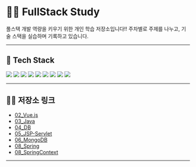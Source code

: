 # 👩‍💻 FullStack Study

풀스택 개발 역량을 키우기 위한 개인 학습 저장소입니다!!
주차별로 주제를 나누고, 기술 스택을 실습하며 기록하고 있습니다.

---

## 🧩 Tech Stack

<p>
  <img src="https://img.shields.io/badge/HTML5-E34F26?style=for-the-badge&logo=html5&logoColor=white"/>
  <img src="https://img.shields.io/badge/CSS3-1572B6?style=for-the-badge&logo=css3&logoColor=white"/>
  <img src="https://img.shields.io/badge/JavaScript-F7DF1E?style=for-the-badge&logo=javascript&logoColor=black"/>
  <img src="https://img.shields.io/badge/Bootstrap-7952B3?style=for-the-badge&logo=bootstrap&logoColor=white"/>
  <img src="https://img.shields.io/badge/Vue.js-4FC08D?style=for-the-badge&logo=vue.js&logoColor=white"/>
  <img src="https://img.shields.io/badge/Java-007396?style=for-the-badge&logo=java&logoColor=white"/>
  <img src="https://img.shields.io/badge/MySQL-4479A1?style=for-the-badge&logo=mysql&logoColor=white"/>
  <img src="https://img.shields.io/badge/MongoDB-47A248?style=for-the-badge&logo=mongodb&logoColor=white"/>
  <img src="https://img.shields.io/badge/Git-F05032?style=for-the-badge&logo=git&logoColor=white"/>
</p>

---

## 🐱‍🏍 저장소 링크

- [02_Vue.js](https://github.com/FullStack-Study/03_Vue)
- [03_Java](https://github.com/FullStack-Study/04_Java)
- [04_DB](https://github.com/FullStack-Study/05_DB)
- [05_JSP-Servlet](https://github.com/FullStack-Study/07_JSP-Servlet)
- [06_MongoDB](https://github.com/FullStack-Study/06_MongoDB)
- [08_Spring](https://github.com/FullStack-Study/08_Spring)
- [08_SpringContext](https://github.com/FullStack-Study/08_SpringContext)

---
